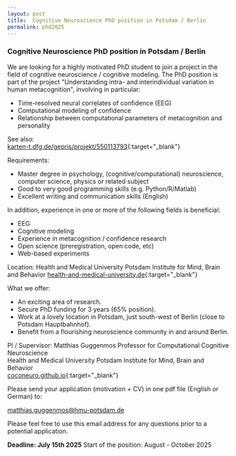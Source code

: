 ```yaml
---
layout: post
title:  Cognitive Neuroscience PhD position in Potsdam / Berlin
permalink: phd2025
---
```


### Cognitive Neuroscience PhD position in Potsdam / Berlin

We are looking for a highly motivated PhD student to join a project in the field of cognitive neuroscience / cognitive modeling. The PhD position is part of the project "Understanding intra- and interindividual variation in human metacognition", involving in particular:

- Time-resolved neural correlates of confidence (EEG)
- Computational modeling of confidence
- Relationship between computational parameters of metacognition and personality

See also:     
    [karten-t.dfg.de/gepris/projekt/550113793](https://karten-t.dfg.de/gepris/projekt/550113793){:target="_blank"}

Requirements:

- Master degree in psychology, (cognitive/computational) neuroscience, computer science, physics or related subject
- Good to very good programming skills (e.g. Python/R/Matlab)
- Excellent writing and communication skills (English)

In addition, experience in one or more of the following fields is beneficial:

- EEG
- Cognitive modeling
- Experience in metacognition / confidence research
- Open science (preregistration, open code, etc)
- Web-based experiments

Location:
    Health and Medical University Potsdam
    Institute for Mind, Brain and Behavior
    [health-and-medical-university.de](https://www.health-and-medical-university.de/){:target="_blank"}

What we offer:

- An exciting area of research.
- Secure PhD funding for 3 years (65% position).
- Work at a lovely location in Potsdam, just south-west of Berlin (close to Potsdam Hauptbahnhof).
- Benefit from a flourishing neuroscience community in and around Berlin.

PI / Supervisor:
    Matthias Guggenmos
    Professor for Computational Cognitive Neuroscience    
    Health and Medical University Potsdam
    Institute for Mind, Brain and Behavior        
    [coconeuro.github.io](https://coconeuro.github.io/){:target="_blank"}
    
Please send your application (motivation + CV) in one pdf file (English or German) to:

matthias.guggenmos@hmu-potsdam.de

Please feel free to use this email address for any questions prior to a potential application.

**Deadline: July 15th 2025**
Start of the position: August - October 2025
